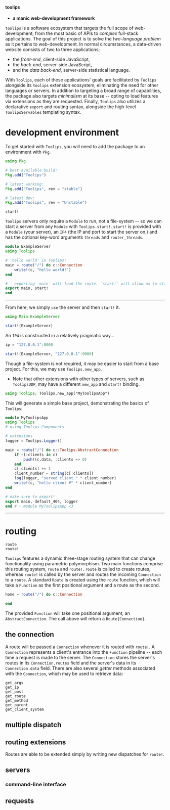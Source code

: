 #### toolips
- **a manic web-development framework**

`toolips` is a software ecosystem that targets the full scope of web-development; from the most basic of APIs to *complex* full-stack applications. The goal of this project is to solve the *two-language problem* as it pertains to web-development. In normal circumstances, a data-driven website consists of two to three applications;
- the *front-end*, client-side JavaScript,
- the *back-end*, server-side JavaScript,
- and the *data back-end*, server-side statistical language.

With `Toolips`, each of these applications' goals are facilitated by `Toolips` alongside its `toolips` extension ecosystem, eliminating the need for other languages or servers. In addition to targeting a broad range of capabilities, the package also targets *minimalism* at its base -- opting to load features via extensions as they are requested. Finally, `Toolips` also utilizes a declarative `export` and routing syntax, alongside the high-level `ToolipsServables` templating syntax.
# development environment
To get started with `Toolips`, you will need to add the package to an environment with `Pkg`.
```julia
using Pkg

# best available build:
Pkg.add("Toolips")

# latest working:
Pkg.add("Toolips", rev = "stable")

# latest dev:
Pkg.add("Toolips", rev = "Unstable")
```
```docstrings
start!
```
`Toolips` servers only require a `Module` to run, not a file-system -- so we can start a server from any `Module` with `Toolips.start!`. 
`start!` is provided with a `Module` (your server), an `IP4` (the IP and port to start the server on,) and has the optional key-word arguments `threads` and `router_threads`.
```julia
module ExampleServer
using Toolips

# 'hello world' in Toolips:
main = route("/") do c::Connection
    write!(c, "hello world!")
end

#   exporting `main` will load the route. `start!` will allow us to start the server.
export main, start!
end
```
---
From here, we simply `use` the server and then `start!` it.
```julia
using Main.ExampleServer

start!(ExampleServer)
```
An `IP4` is constructed in a relatively pragmatic way...
```julia
ip = "127.0.0.1":8000
```
```julia
start!(ExampleServer, "127.0.0.1":9000)
```
Though a file-system is not required, it may be easier to start from a base project. For this, we may use `Toolips.new_app`. 
- Note that other extensions with other types of servers, such as `ToolipsUDP`, may have a different `new_app` and `start!` binding.
```julia
using Toolips; Toolips.new_app("MyToolipsApp")
```
This will generate a simple base project, demonstrating the basics of `Toolips`:
```julia
module MyToolipsApp
using Toolips
# using Toolips.Components

# extensions
logger = Toolips.Logger()

main = route("/") do c::Toolips.AbstractConnection
    if ~(:clients in c)
        push!(c.data, :clients => 0)
    end
    c[:clients] += 1
    client_number = string(c[:clients])
    log(logger, "served client " * client_number)
    write!(c, "hello client #" * client_number)
end

# make sure to export!
export main, default_404, logger
end # - module MyToolipsApp <3
```
---
# routing
```docstrings
route
route!
```
`Toolips` features a dynamic three-stage routing system that can change functionality using parametric polymorphism. Two main functions comprise this routing system, `route` and `route!`. `route` is called to create routes, whereas `route!` is called by the server and routes the incoming `Connection` to a `route`. A standard `Route` is created using the `route` function, which will take a `Function` as the first positional argument and a route as the second.
```julia
home = route("/") do c::Connection

end
```
The provided `Function` will take one positional argument, an `AbstractConnection`. The call above will return a `Route{Connection}`.
## the connection
A route will be passed a `Connection` whenever it is routed with `route!`. A `Connection` represents a client's entrance into the `Function` pipeline -- each time a request is made to the server. The `Connection` stores the server's routes in its `Connection.routes` field and the server's data in its `Connection.data` field. There are also several *getter* methods associated with the `Connection`, which may be used to retrieve data:
```docstrings
get_args
get_ip
get_post
get_route
get_method
get_parent
get_client_system
```
## multiple dispatch

## routing extensions
Routes are able to be extended simply by writing new dispatches for `route!`.
## servers

### command-line interface

## requests
